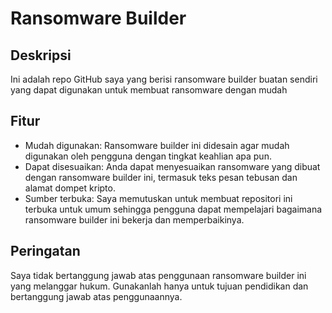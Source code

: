 # Ransomware Builder

## Deskripsi
Ini adalah repo GitHub saya yang berisi ransomware builder buatan sendiri yang dapat digunakan untuk membuat ransomware dengan mudah

## Fitur

- Mudah digunakan: Ransomware builder ini didesain agar mudah digunakan oleh pengguna dengan tingkat keahlian apa pun.
- Dapat disesuaikan: Anda dapat menyesuaikan ransomware yang dibuat dengan ransomware builder ini, termasuk teks pesan tebusan dan alamat dompet kripto.
- Sumber terbuka: Saya memutuskan untuk membuat repositori ini terbuka untuk umum sehingga pengguna dapat mempelajari bagaimana ransomware builder ini bekerja dan memperbaikinya.

## Peringatan

Saya tidak bertanggung jawab atas penggunaan ransomware builder ini yang melanggar hukum. Gunakanlah hanya untuk tujuan pendidikan dan bertanggung jawab atas penggunaannya.

